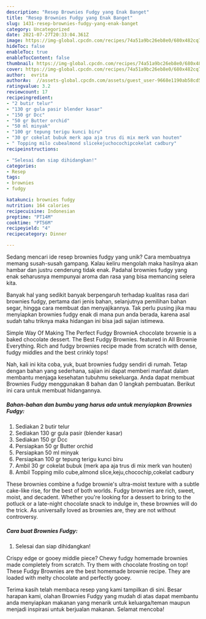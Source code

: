 ```yaml
---
description: "Resep Brownies Fudgy yang Enak Banget"
title: "Resep Brownies Fudgy yang Enak Banget"
slug: 1431-resep-brownies-fudgy-yang-enak-banget
category: Uncategorized
date: 2021-07-27T20:33:04.361Z
image: https://img-global.cpcdn.com/recipes/74a51a9bc26eb8e0/680x482cq70/brownies-fudgy-foto-resep-utama.jpg
hideToc: false
enableToc: true
enableTocContent: false
thumbnail: https://img-global.cpcdn.com/recipes/74a51a9bc26eb8e0/680x482cq70/brownies-fudgy-foto-resep-utama.jpg
cover: https://img-global.cpcdn.com/recipes/74a51a9bc26eb8e0/680x482cq70/brownies-fudgy-foto-resep-utama.jpg
author:  evrita
authorAv:  //assets-global.cpcdn.com/assets/guest_user-9668e1190ab58cd58d666d5934e79c79da2e02f4421a6ed9abc4b163da97d6e7.png
ratingvalue: 3.2
reviewcount: 17
recipeingredient:
- "2 butir telur"
- "130 gr gula pasir blender kasar"
- "150 gr Dcc"
- "50 gr Butter orchid"
- "50 ml minyak"
- "100 gr tepung terigu kunci biru"
- "30 gr cokelat bubuk merk apa aja trus di mix merk van houten"
- " Topping milo cubealmond slicekejuchocochipcokelat cadbury"
recipeinstructions:

- "Selesai dan siap dihidangkan!"
categories:
- Resep
tags:
- brownies
- fudgy

katakunci: brownies fudgy 
nutrition: 164 calories
recipecuisine: Indonesian
preptime: "PT14M"
cooktime: "PT56M"
recipeyield: "4"
recipecategory: Dinner

---
```



Sedang mencari ide resep brownies fudgy yang unik? Cara membuatnya memang susah-susah gampang. Kalau keliru mengolah maka hasilnya akan hambar dan justru cenderung tidak enak. Padahal brownies fudgy yang enak seharusnya mempunyai aroma dan rasa yang bisa memancing selera kita.


Banyak hal yang sedikit banyak berpengaruh terhadap kualitas rasa dari brownies fudgy, pertama dari jenis bahan, selanjutnya pemilihan bahan segar, hingga cara membuat dan menyajikannya. Tak perlu pusing jika mau menyiapkan brownies fudgy enak di mana pun anda berada, karena asal sudah tahu triknya maka hidangan ini bisa jadi sajian istimewa.

Simple Way Of Making The Perfect Fudgy BrownieA chocolate brownie is a baked chocolate dessert. The Best Fudgy Brownies. featured in All Brownie Everything. Rich and fudgy brownies recipe made from scratch with dense, fudgy middles and the best crinkly tops!


Nah, kali ini kita coba, yuk, buat brownies fudgy sendiri di rumah. Tetap dengan bahan yang sederhana, sajian ini dapat memberi manfaat dalam membantu menjaga kesehatan tubuhmu sekeluarga. Anda dapat membuat Brownies Fudgy menggunakan 8 bahan dan 0 langkah pembuatan. Berikut ini cara untuk membuat hidangannya.

<!--inarticleads1-->

##### Bahan-bahan dan bumbu yang harus ada untuk menyiapkan Brownies Fudgy:

1. Sediakan 2 butir telur
1. Sediakan 130 gr gula pasir (blender kasar)
1. Sediakan 150 gr Dcc
1. Persiapkan 50 gr Butter orchid
1. Persiapkan 50 ml minyak
1. Persiapkan 100 gr tepung terigu kunci biru
1. Ambil 30 gr cokelat bubuk (merk apa aja trus di mix merk van houten)
1. Ambil  Topping milo cube,almond slice,keju,chocochip,cokelat cadbury


These brownies combine a fudge brownie&#39;s ultra-moist texture with a subtle cake-like rise, for the best of both worlds. Fudgy brownies are rich, sweet, moist, and decadent. Whether you&#39;re looking for a dessert to bring to the potluck or a late-night chocolate snack to indulge in, these brownies will do the trick. As universally loved as brownies are, they are not without controversy. 

<!--inarticleads2-->

##### Cara buat Brownies Fudgy:


1. Selesai dan siap dihidangkan!

Crispy edge or gooey middle piece? Chewy fudgy homemade brownies made completely from scratch. Try them with chocolate frosting on top! These Fudgy Brownies are the best homemade brownie recipe. They are loaded with melty chocolate and perfectly gooey. 

Terima kasih telah membaca resep yang kami tampilkan di sini. Besar harapan kami, olahan Brownies Fudgy yang mudah di atas dapat membantu anda menyiapkan makanan yang menarik untuk keluarga/teman maupun menjadi inspirasi untuk berjualan makanan. Selamat mencoba!
